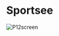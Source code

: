 # Sportsee

![P12screen](https://user-images.githubusercontent.com/75409769/220487794-b8e86081-aa01-4684-a99f-4948e9fd2364.png)
